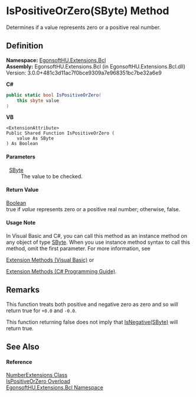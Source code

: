 # IsPositiveOrZero(SByte) Method


Determines if a value represents zero or a positive real number.



## Definition
**Namespace:** <a href="N_EgonsoftHU_Extensions_Bcl.md">EgonsoftHU.Extensions.Bcl</a>  
**Assembly:** EgonsoftHU.Extensions.Bcl (in EgonsoftHU.Extensions.Bcl.dll) Version: 3.0.0+481c3d11ac7f0bce9309a7e968351bc7be32a6e9

**C#**
``` C#
public static bool IsPositiveOrZero(
	this sbyte value
)
```
**VB**
``` VB
<ExtensionAttribute>
Public Shared Function IsPositiveOrZero ( 
	value As SByte
) As Boolean
```



#### Parameters
<dl><dt>  <a href="https://learn.microsoft.com/dotnet/api/system.sbyte" target="_blank" rel="noopener noreferrer">SByte</a></dt><dd>The value to be checked.</dd></dl>

#### Return Value
<a href="https://learn.microsoft.com/dotnet/api/system.boolean" target="_blank" rel="noopener noreferrer">Boolean</a>  
true if *value* represents zero or a positive real number; otherwise, false.

#### Usage Note
In Visual Basic and C#, you can call this method as an instance method on any object of type <a href="https://learn.microsoft.com/dotnet/api/system.sbyte" target="_blank" rel="noopener noreferrer">SByte</a>. When you use instance method syntax to call this method, omit the first parameter. For more information, see <a href="https://docs.microsoft.com/dotnet/visual-basic/programming-guide/language-features/procedures/extension-methods" target="_blank" rel="noopener noreferrer">

Extension Methods (Visual Basic)</a> or <a href="https://docs.microsoft.com/dotnet/csharp/programming-guide/classes-and-structs/extension-methods" target="_blank" rel="noopener noreferrer">

Extension Methods (C# Programming Guide)</a>.

## Remarks

This function treats both positive and negative zero as zero and so will return true for `+0.0` and `-0.0`.

This function returning false does not imply that <a href="M_EgonsoftHU_Extensions_Bcl_NumberExtensions_IsNegative_6.md">IsNegative(SByte)</a> will return true.


## See Also


#### Reference
<a href="T_EgonsoftHU_Extensions_Bcl_NumberExtensions.md">NumberExtensions Class</a>  
<a href="Overload_EgonsoftHU_Extensions_Bcl_NumberExtensions_IsPositiveOrZero.md">IsPositiveOrZero Overload</a>  
<a href="N_EgonsoftHU_Extensions_Bcl.md">EgonsoftHU.Extensions.Bcl Namespace</a>  
